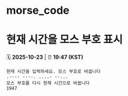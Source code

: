 # morse_code
# 현재 시간을 모스 부호 표시
<!-- MORSE_TIME_START -->
🗓️ **2025-10-23** | ⏰ **19:47 (KST)**

```
현재 시간을 입력하세요. 모스 부호로 바꿉니다
.---- ----. ....- --...
모스 부호를 다시 현재 시간으로 바꿉니다
1947
```
<!-- MORSE_TIME_END -->
